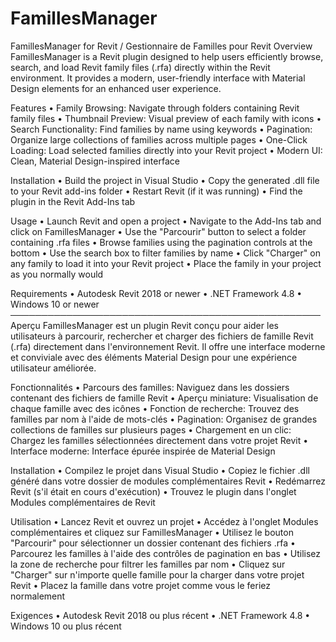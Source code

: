 # FamillesManager
FamillesManager for Revit / Gestionnaire de Familles pour Revit
Overview
FamillesManager is a Revit plugin designed to help users efficiently browse, search, and load Revit family files (.rfa) directly within the Revit environment. It provides a modern, user-friendly interface with Material Design elements for an enhanced user experience.

Features
•	Family Browsing: Navigate through folders containing Revit family files
•	Thumbnail Preview: Visual preview of each family with icons
•	Search Functionality: Find families by name using keywords
•	Pagination: Organize large collections of families across multiple pages
•	One-Click Loading: Load selected families directly into your Revit project
•	Modern UI: Clean, Material Design-inspired interface

Installation
•	Build the project in Visual Studio
•	Copy the generated .dll file to your Revit add-ins folder
•	Restart Revit (if it was running)
•	Find the plugin in the Revit Add-Ins tab

Usage
•	Launch Revit and open a project
•	Navigate to the Add-Ins tab and click on FamillesManager
•	Use the "Parcourir" button to select a folder containing .rfa files
•	Browse families using the pagination controls at the bottom
•	Use the search box to filter families by name
•	Click "Charger" on any family to load it into your Revit project
•	Place the family in your project as you normally would

Requirements
•	Autodesk Revit 2018 or newer
•	.NET Framework 4.8
•	Windows 10 or newer
──────────────────────────────────────────────────
Aperçu
FamillesManager est un plugin Revit conçu pour aider les utilisateurs à parcourir, rechercher et charger des fichiers de famille Revit (.rfa) directement dans l'environnement Revit. Il offre une interface moderne et conviviale avec des éléments Material Design pour une expérience utilisateur améliorée.

Fonctionnalités
•	Parcours des familles: Naviguez dans les dossiers contenant des fichiers de famille Revit
•	Aperçu miniature: Visualisation de chaque famille avec des icônes
•	Fonction de recherche: Trouvez des familles par nom à l'aide de mots-clés
•	Pagination: Organisez de grandes collections de familles sur plusieurs pages
•	Chargement en un clic: Chargez les familles sélectionnées directement dans votre projet Revit
•	Interface moderne: Interface épurée inspirée de Material Design

Installation
•	Compilez le projet dans Visual Studio
•	Copiez le fichier .dll généré dans votre dossier de modules complémentaires Revit
•	Redémarrez Revit (s'il était en cours d'exécution)
•	Trouvez le plugin dans l'onglet Modules complémentaires de Revit

Utilisation
•	Lancez Revit et ouvrez un projet
•	Accédez à l'onglet Modules complémentaires et cliquez sur FamillesManager
•	Utilisez le bouton "Parcourir" pour sélectionner un dossier contenant des fichiers .rfa
•	Parcourez les familles à l'aide des contrôles de pagination en bas
•	Utilisez la zone de recherche pour filtrer les familles par nom
•	Cliquez sur "Charger" sur n'importe quelle famille pour la charger dans votre projet Revit
•	Placez la famille dans votre projet comme vous le feriez normalement

Exigences
•	Autodesk Revit 2018 ou plus récent
•	.NET Framework 4.8
•	Windows 10 ou plus récent
